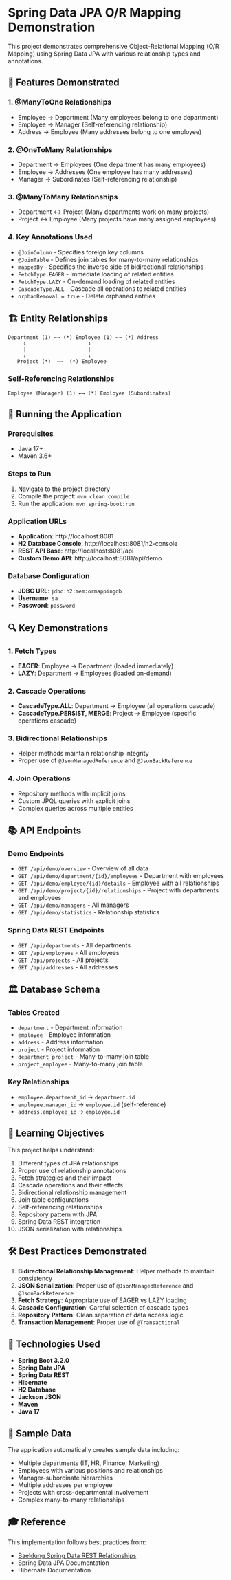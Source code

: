 # Spring Data JPA O/R Mapping Demonstration

This project demonstrates comprehensive Object-Relational Mapping (O/R Mapping) using Spring Data JPA with various relationship types and annotations.

## 🎯 Features Demonstrated

### 1. **@ManyToOne Relationships**
- Employee → Department (Many employees belong to one department)
- Employee → Manager (Self-referencing relationship)
- Address → Employee (Many addresses belong to one employee)

### 2. **@OneToMany Relationships**
- Department → Employees (One department has many employees)
- Employee → Addresses (One employee has many addresses)
- Manager → Subordinates (Self-referencing relationship)

### 3. **@ManyToMany Relationships**
- Department ↔ Project (Many departments work on many projects)
- Project ↔ Employee (Many projects have many assigned employees)

### 4. **Key Annotations Used**
- `@JoinColumn` - Specifies foreign key columns
- `@JoinTable` - Defines join tables for many-to-many relationships
- `mappedBy` - Specifies the inverse side of bidirectional relationships
- `FetchType.EAGER` - Immediate loading of related entities
- `FetchType.LAZY` - On-demand loading of related entities
- `CascadeType.ALL` - Cascade all operations to related entities
- `orphanRemoval = true` - Delete orphaned entities

## 🏗️ Entity Relationships

```
Department (1) ←→ (*) Employee (1) ←→ (*) Address
     ↕                    ↕
     |                    |
     ↓                    ↓
   Project (*)  ←→  (*) Employee
```

### Self-Referencing Relationships
```
Employee (Manager) (1) ←→ (*) Employee (Subordinates)
```

## 🚀 Running the Application

### Prerequisites
- Java 17+
- Maven 3.6+

### Steps to Run
1. Navigate to the project directory
2. Compile the project: `mvn clean compile`
3. Run the application: `mvn spring-boot:run`

### Application URLs
- **Application**: http://localhost:8081
- **H2 Database Console**: http://localhost:8081/h2-console
- **REST API Base**: http://localhost:8081/api
- **Custom Demo API**: http://localhost:8081/api/demo

### Database Configuration
- **JDBC URL**: `jdbc:h2:mem:ormappingdb`
- **Username**: `sa`
- **Password**: `password`

## 🔍 Key Demonstrations

### 1. Fetch Types
- **EAGER**: Employee → Department (loaded immediately)
- **LAZY**: Department → Employees (loaded on-demand)

### 2. Cascade Operations
- **CascadeType.ALL**: Department → Employee (all operations cascade)
- **CascadeType.PERSIST, MERGE**: Project → Employee (specific operations cascade)

### 3. Bidirectional Relationships
- Helper methods maintain relationship integrity
- Proper use of `@JsonManagedReference` and `@JsonBackReference`

### 4. Join Operations
- Repository methods with implicit joins
- Custom JPQL queries with explicit joins
- Complex queries across multiple entities

## 📚 API Endpoints

### Demo Endpoints
- `GET /api/demo/overview` - Overview of all data
- `GET /api/demo/department/{id}/employees` - Department with employees
- `GET /api/demo/employee/{id}/details` - Employee with all relationships
- `GET /api/demo/project/{id}/relationships` - Project with departments and employees
- `GET /api/demo/managers` - All managers
- `GET /api/demo/statistics` - Relationship statistics

### Spring Data REST Endpoints
- `GET /api/departments` - All departments
- `GET /api/employees` - All employees
- `GET /api/projects` - All projects
- `GET /api/addresses` - All addresses

## 🏛️ Database Schema

### Tables Created
- `department` - Department information
- `employee` - Employee information
- `address` - Address information
- `project` - Project information
- `department_project` - Many-to-many join table
- `project_employee` - Many-to-many join table

### Key Relationships
- `employee.department_id` → `department.id`
- `employee.manager_id` → `employee.id` (self-reference)
- `address.employee_id` → `employee.id`

## 📖 Learning Objectives

This project helps understand:
1. Different types of JPA relationships
2. Proper use of relationship annotations
3. Fetch strategies and their impact
4. Cascade operations and their effects
5. Bidirectional relationship management
6. Join table configurations
7. Self-referencing relationships
8. Repository pattern with JPA
9. Spring Data REST integration
10. JSON serialization with relationships

## 🛠️ Best Practices Demonstrated

1. **Bidirectional Relationship Management**: Helper methods to maintain consistency
2. **JSON Serialization**: Proper use of `@JsonManagedReference` and `@JsonBackReference`
3. **Fetch Strategy**: Appropriate use of EAGER vs LAZY loading
4. **Cascade Configuration**: Careful selection of cascade types
5. **Repository Pattern**: Clean separation of data access logic
6. **Transaction Management**: Proper use of `@Transactional`

## 🔧 Technologies Used

- **Spring Boot 3.2.0**
- **Spring Data JPA**
- **Spring Data REST**
- **Hibernate**
- **H2 Database**
- **Jackson JSON**
- **Maven**
- **Java 17**

## 📝 Sample Data

The application automatically creates sample data including:
- Multiple departments (IT, HR, Finance, Marketing)
- Employees with various positions and relationships
- Manager-subordinate hierarchies
- Multiple addresses per employee
- Projects with cross-departmental involvement
- Complex many-to-many relationships

## 🎓 Reference

This implementation follows best practices from:
- [Baeldung Spring Data REST Relationships](https://www.baeldung.com/spring-data-rest-relationships)
- Spring Data JPA Documentation
- Hibernate Documentation
